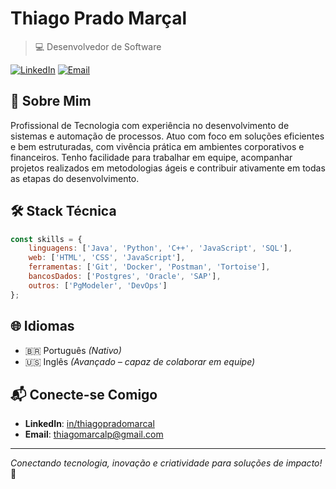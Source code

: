 # Thiago Prado Marçal  
> 💻 Desenvolvedor de Software  

[![LinkedIn](https://img.shields.io/badge/LinkedIn-Conecte%20comigo-blue)](https://www.linkedin.com/in/thiago-mar%C3%A7al-prado/)
[![Email](https://img.shields.io/badge/Email-Contato-red)](mailto:thiagomarcalp@gmail.com)

## 🎯 Sobre Mim  
Profissional de Tecnologia com experiência no desenvolvimento de sistemas e automação de processos. Atuo com foco em soluções eficientes e bem estruturadas, com vivência prática em ambientes corporativos e financeiros. Tenho facilidade para trabalhar em equipe, acompanhar projetos realizados em metodologias ágeis e contribuir ativamente em todas as etapas do desenvolvimento.

## 🛠️ Stack Técnica  
```javascript
const skills = {
    linguagens: ['Java', 'Python', 'C++', 'JavaScript', 'SQL'],
    web: ['HTML', 'CSS', 'JavaScript'],
    ferramentas: ['Git', 'Docker', 'Postman', 'Tortoise'],
    bancosDados: ['Postgres', 'Oracle', 'SAP'],
    outros: ['PgModeler', 'DevOps']
};
```

## 🌐 Idiomas  
- 🇧🇷 Português *(Nativo)*
- 🇺🇸 Inglês *(Avançado – capaz de colaborar em equipe)*
  
## 📬 Conecte-se Comigo  
- **LinkedIn**: [in/thiagopradomarcal](https://www.linkedin.com/in/thiago-mar%C3%A7al-prado/)  
- **Email**: thiagomarcalp@gmail.com

---
*Conectando tecnologia, inovação e criatividade para soluções de impacto!* 🚀
